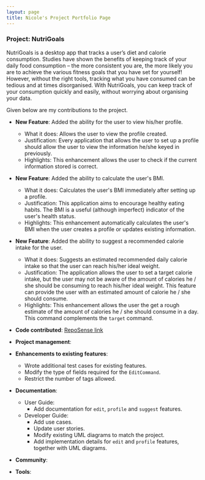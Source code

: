 ```yaml
---
layout: page
title: Nicole's Project Portfolio Page
---
```


### Project: NutriGoals

NutriGoals is a desktop app that tracks a user’s diet and calorie consumption. Studies have shown the benefits of keeping track of your daily food consumption – the more consistent you are, the more likely you are to achieve the various fitness goals that you have set for yourself! However, without the right tools, tracking what you have consumed can be tedious and at times disorganised. With NutriGoals, you can keep track of your consumption quickly and easily, without worrying about organising your data.

Given below are my contributions to the project.

* **New Feature**: Added the ability for the user to view his/her profile.
  * What it does: Allows the user to view the profile created.
  * Justification: Every application that allows the user to set up a profile should allow the user to view the information he/she keyed in previously.
  * Highlights: This enhancement allows the user to check if the current information stored is correct.

* **New Feature**: Added the ability to calculate the user's BMI.
  * What it does: Calculates the user's BMI immediately after setting up a profile.
  * Justification: This application aims to encourage healthy eating habits. The BMI is a useful (although imperfect) indicator of the user's health status.
  * Highlights: This enhancement automatically calculates the user's BMI when the user creates a profile or updates existing information.

* **New Feature**: Added the ability to suggest a recommended calorie intake for the user.
  * What it does: Suggests an estimated recommended daily calorie intake so that the user can reach his/her ideal weight.
  * Justification: The application allows the user to set a target calorie intake, but the user may not be aware of the amount of calories he / she should be consuming to reach his/her ideal weight. This feature can provide the user with an estimated amount of calorie he / she should consume.
  * Highlights: This enhancement allows the user the get a rough estimate of the amount of calories he / she should consume in a day. This command complements the `target` command.

* **Code contributed**: [RepoSense link](https://nus-cs2103-ay2223s1.github.io/tp-dashboard/?search=nicolelim02&sort=groupTitle&sortWithin=title&timeframe=commit&mergegroup=&groupSelect=groupByRepos&breakdown=true&checkedFileTypes=docs~functional-code~test-code~other&since=2022-09-16&tabOpen=true&tabType=zoom&zA=nicolelim02&zR=AY2223S1-CS2103T-T17-2%2Ftp%5Bmaster%5D&zACS=209.4038267875126&zS=2022-09-16&zFS=&zU=2022-10-21&zMG=false&zFTF=commit&zFGS=groupByRepos&zFR=false)

* **Project management**:

* **Enhancements to existing features**:
  * Wrote additional test cases for existing features.
  * Modify the type of fields required for the `EditCommand`.
  * Restrict the number of tags allowed.

* **Documentation**:
    * User Guide:
      * Add documentation for `edit`, `profile` and `suggest` features.
    * Developer Guide:
      * Add use cases.
      * Update user stories.
      * Modify existing UML diagrams to match the project.
      * Add implementation details for `edit` and `profile` features, together with UML diagrams.

* **Community**:

* **Tools**:
